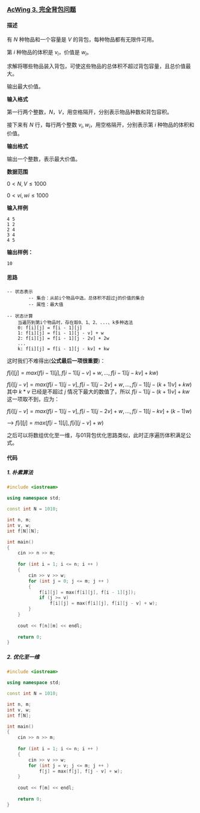 ### [AcWing 3. 完全背包问题](https://www.acwing.com/problem/content/3/)

#### 描述

有 $N$ 种物品和一个容量是 $V$ 的背包，每种物品都有无限件可用。

第 $i$ 种物品的体积是 $v_i$，价值是 $w_i$。

求解将哪些物品装入背包，可使这些物品的总体积不超过背包容量，且总价值最大。

输出最大价值。

**输入格式**

第一行两个整数，$N，V$，用空格隔开，分别表示物品种数和背包容积。

接下来有 $N$ 行，每行两个整数 $v_i,w_i$，用空格隔开，分别表示第 $i$ 种物品的体积和价值。

**输出格式**

输出一个整数，表示最大价值。

**数据范围**

$0<N,V≤1000$

$0<vi,wi≤1000$

**输入样例**

```
4 5
1 2
2 4
3 4
4 5
```

**输出样例：**

```
10
```


#### 思路

    -- 状态表示
            -- 集合：从前i个物品中选，总体积不超过j的价值的集合
            -- 属性：最大值

    -- 状态计算
	    当遍历到第i个物品时，存在取0、1、2、...、k多种选法
		0: f[i][j] = f[i - 1][j]
		1: f[i][j] = f[i - 1][j - v] + w
		2: f[i][j] = f[i - 1][j - 2v] + 2w
		...
		k: f[i][j] = f[i - 1][j - kv] + kw

这时我们不难得出(**公式最后一项很重要**)：

$f[i][j] = max(f[i - 1][j], f[i - 1][j - v] + w, ... , f[i - 1][j - kv] + kw)$

$f[i][j - v] = max(f[i - 1][j - v], f[i - 1][j - 2v] + w, ... , f[i - 1][j - (k + 1)v] + kw)$  其中 $k * v$ 已经是不超过 $j$ 情况下最大的数值了，所以 $f[i - 1][j - (k + 1)v] + kw$ 这一项取不到，应为：

$f[i][j - v] = max(f[i - 1][j - v], f[i - 1][j - 2v] + w, ... , f[i - 1][j - kv] + (k - 1)w)$

--> $f[i][j] = max(f[i - 1][j], f[i][j - v] + w)$

之后可以将数组优化至一维，与01背包优化思路类似，此时正序遍历体积满足公式。

#### 代码


##### 1. 朴素算法
```c++
#include <iostream>

using namespace std;

const int N = 1010;

int n, m;
int v, w;
int f[N][N];

int main()
{
    cin >> n >> m;
    
    for (int i = 1; i <= n; i ++ )
    {
        cin >> v >> w;
        for (int j = 0; j <= m; j ++ )
        {
            f[i][j] = max(f[i][j], f[i - 1][j]);
            if (j >= v)
                f[i][j] = max(f[i][j], f[i][j - v] + w);
        }
    }
    
    cout << f[n][m] << endl;
    
    return 0;
}
```


##### 2. 优化至一维

```c++
#include <iostream>

using namespace std;

const int N = 1010;

int n, m;
int v, w;
int f[N];

int main()
{
    cin >> n >> m;
    
    for (int i = 1; i <= n; i ++ )
    {
        cin >> v >> w;
        for (int j = v; j <= m; j ++ )
            f[j] = max(f[j], f[j - v] + w);
    }
    
    cout << f[m] << endl;
    
    return 0;
}
```